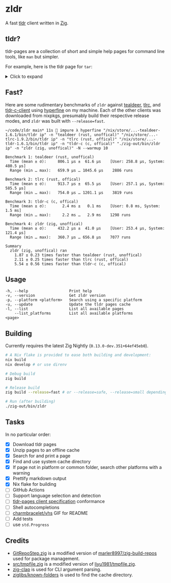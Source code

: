 # zldr

A fast [tldr](https://tldr.sh/) client written in [Zig](https://ziglang.org/).

## tldr?

tldr-pages are a collection of short and simple help pages for command line tools, like `man` but simpler.

For example, here is the tldr page for `tar`:

<details>
  <summary>Click to expand</summary>
  
  ### tar

> Archiving utility.
> Often combined with a compression method, such as `gzip` or `bzip2`.
> More information: <https://www.gnu.org/software/tar>.

- [c]reate an archive and write it to a [f]ile:

`tar cf {{path/to/target.tar}} {{path/to/file1 path/to/file2 ...}}`

- [c]reate a g[z]ipped archive and write it to a [f]ile:

`tar czf {{path/to/target.tar.gz}} {{path/to/file1 path/to/file2 ...}}`

- [c]reate a g[z]ipped archive from a directory using relative paths:

`tar czf {{path/to/target.tar.gz}} --directory={{path/to/directory}} .`

- E[x]tract a (compressed) archive [f]ile into the current directory [v]erbosely:

`tar xvf {{path/to/source.tar[.gz|.bz2|.xz]}}`

- E[x]tract a (compressed) archive [f]ile into the target directory:

`tar xf {{path/to/source.tar[.gz|.bz2|.xz]}} --directory={{path/to/directory}}`

- [c]reate a compressed archive and write it to a [f]ile, using the file extension to [a]utomatically determine the compression program:

`tar caf {{path/to/target.tar.xz}} {{path/to/file1 path/to/file2 ...}}`

- Lis[t] the contents of a tar [f]ile [v]erbosely:

`tar tvf {{path/to/source.tar}}`

- E[x]tract files matching a pattern from an archive [f]ile:

`tar xf {{path/to/source.tar}} --wildcards "{{*.html}}"`


</details>

## Fast?

Here are some rudimentary benchmarks of `zldr` against [tealdeer](https://github.com/dbrgn/tealdeer), [tlrc](https://github.com/tldr-pages/tlrc), and [tldr-c-client](https://github.com/tldr-pages/tldr-c-client) using [hyperfine](https://github.com/sharkdp/hyperfine) on my machine. Each of the other clients was downloaded from nixpkgs, presumably build their respective release modes, and `zldr` was built with `--release=fast`.

```
~/code/zldr main* 11s  impure λ hyperfine "/nix/store/...-tealdeer-1.6.1/bin/tldr ip" -n "tealdeer (rust, unoffical)" "/nix/store/...-tlrc-1.9.2/bin/tldr ip" -n "tlrc (rust, offical)" "/nix/store/...-tldr-1.6.1/bin/tldr ip" -n "tldr-c (c, offical)" "./zig-out/bin/zldr ip" -n "zldr (zig, unoffical)" -N --warmup 10

Benchmark 1: tealdeer (rust, unoffical)
  Time (mean ± σ):     806.1 µs ±  61.6 µs    [User: 258.8 µs, System: 480.5 µs]
  Range (min … max):   659.9 µs … 1045.6 µs    2886 runs
 
Benchmark 2: tlrc (rust, offical)
  Time (mean ± σ):     913.7 µs ±  65.5 µs    [User: 257.1 µs, System: 585.5 µs]
  Range (min … max):   754.0 µs … 1201.1 µs    3819 runs
 
Benchmark 3: tldr-c (c, offical)
  Time (mean ± σ):       2.4 ms ±   0.1 ms    [User: 0.8 ms, System: 1.5 ms]
  Range (min … max):     2.2 ms …   2.9 ms    1298 runs
 
Benchmark 4: zldr (zig, unoffical)
  Time (mean ± σ):     432.2 µs ±  41.0 µs    [User: 253.4 µs, System: 121.4 µs]
  Range (min … max):   360.7 µs … 656.8 µs    7077 runs
 
Summary
  zldr (zig, unoffical) ran
    1.87 ± 0.23 times faster than tealdeer (rust, unoffical)
    2.11 ± 0.25 times faster than tlrc (rust, offical)
    5.54 ± 0.56 times faster than tldr-c (c, offical)
```

## Usage

```
-h, --help                  Print help
-v, --version               Get zldr version 
-p, --platform <platform>   Search using a specific platform
-u, --update                Update the tldr pages cache
-l, --list                  List all available pages
    --list_platforms        List all available platforms
<page>
```

## Building

Currently requires the latest Zig Nightly (`0.13.0-dev.351+64ef45eb0`).

```sh
# A Nix flake is provided to ease both building and development:
nix build
nix develop # or use direnv

# Debug build
zig build

# Release build
zig build --release=fast # or --release=safe, --release=small depending on your preferences

# Run (after building)
./zig-out/bin/zldr
```


## Tasks
In no particular order:
- [x] Download tldr pages
- [x] Unzip pages to an offline cache
- [x] Search for and print a page
- [x] Find and use system cache directory
- [x] If page not in platform or common folder, search other platforms with a warning
- [x] Prettify markdown output
- [x] Nix flake for building
- [ ] GitHub Actions
- [ ] Support language selection and detection
- [ ] [tldr-pages client specification](https://github.com/tldr-pages/tldr/blob/main/CLIENT-SPECIFICATION.md) conformance
- [ ] Shell autocompletions
- [ ] [charmbracelet/vhs](https://github.com/charmbracelet/vhs) GIF for README
- [ ] Add tests
- [ ] use `std.Progress`

## Credits


- [GitRepoStep.zig](./GitRepoStep.zig) is a modified version of [marler8997/zig-build-repos](https://github.com/marler8997/zig-build-repos) used for package management.
- [src/tmpfile.zig](./src/tmpfile.zig) is a modified version of [liyu1981/tmpfile.zig](https://github.com/liyu1981/tmpfile.zig).
- [zig-clap](https://github.com/liyu1981/tmpfile.zig) is used for CLI argument parsing.
- [ziglibs/known-folders](https://github.com/ziglibs/known-folders) is used to find the cache directory.

